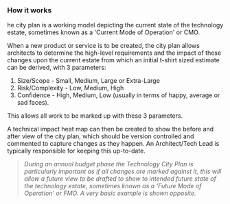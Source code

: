 ### How it works

he city plan is a working model depicting the current state of the technology estate, sometimes known as a 'Current Mode of Operation' or CMO.

When a new product or service is to be created, the city plan allows architects to determine the high-level requirements and the impact of these changes upon the current estate from which an initial t-shirt sized estimate can be derived, with 3 parameters:

1. Size/Scope - Small, Medium, Large or Extra-Large
1. Risk/Complexity - Low, Medium, High
1. Confidence - High, Medium, Low (usually in terms of happy, average or sad faces).

This allows all work to be marked up with these 3 parameters.

A technical impact heat map can then be created to show the before and after view of the city plan, which should be version controlled and commented to capture changes as they happen. An Architect/Tech Lead is typically responsible for keeping this up-to-date.

> _During an annual budget phase the Technology City Plan is particularly important as if all changes are marked against it, this will allow a future view to be drafted to show to intended future state of the technology estate, sometimes known as a 'Future Mode of Operation' or FMO. A very basic example is shown opposite._
